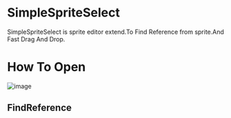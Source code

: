 # SimpleSpriteSelect

  SimpleSpriteSelect is sprite editor extend.To Find Reference from sprite.And Fast Drag And Drop.

# How To Open
  ![image](https://github.com/dqIndieGames/SimpleSpriteSelect/assets/17854132/c1b36ad0-9cb6-4e44-b0c8-8112bc7967a6)



## FindReference
  
